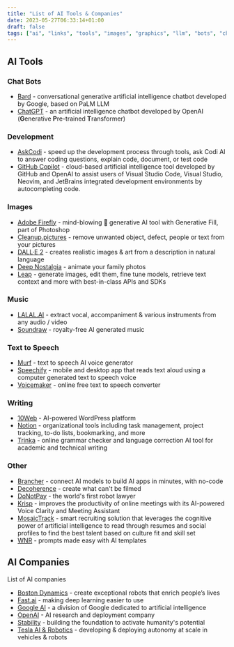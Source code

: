 ```yaml
---
title: "List of AI Tools & Companies"
date: 2023-05-27T06:33:14+01:00
draft: false
tags: ["ai", "links", "tools", "images", "graphics", "llm", "bots", "chatbots", "music", "text-to-speech", "writing"]
---
```

## AI Tools

### Chat Bots
- [Bard](https://bard.google.com/) - conversational generative artificial intelligence chatbot developed by Google, based on PaLM LLM
- [ChatGPT](https://openai.com/blog/chatgpt) - an artificial intelligence chatbot developed by OpenAI (**G**enerative **P**re-trained **T**ransformer)

### Development
- [AskCodi](https://askcodi.com) - speed up the development process through tools, ask Codi AI to answer coding questions, explain code, document, or test code
- [GitHub Copilot](https://github.com/features/copilot) - cloud-based artificial intelligence tool developed by GitHub and OpenAI to assist users of Visual Studio Code, Visual Studio, Neovim, and JetBrains integrated development environments by autocompleting code.

### Images
- [Adobe Firefly](https://www.adobe.com/ie/sensei/generative-ai/firefly.html) - mind-blowing 🤯 generative AI tool with Generative Fill, part of Photoshop
- [Cleanup.pictures](https://cleanup.pictures/) - remove unwanted object, defect, people or text from your pictures
- [DALL·E 2](https://openai.com/product/dall-e-2) - creates realistic images & art from a description in natural language
- [Deep Nostalgia](https://www.myheritage.com/deep-nostalgia) - animate your family photos
- [Leap](https://tryleap.ai) - generate images, edit them, fine tune models, retrieve text context and more with best-in-class APIs and SDKs

### Music
- [LALAL.AI](https://www.lalal.ai/) - extract vocal, accompaniment & various instruments from any audio / video
- [Soundraw](https://soundraw.io/) - royalty-free AI generated music

### Text to Speech
- [Murf](https://murf.ai/) - text to speech AI voice generator
- [Speechify](https://speechify.com/) - mobile and desktop app that reads text aloud using a computer generated text to speech voice
- [Voicemaker](https://voicemaker.in) - online free text to speech converter

### Writing
- [10Web](https://10web.io) - AI-powered WordPress platform
- [Notion](https://www.notion.so/product/ai) - organizational tools including task management, project tracking, to-do lists, bookmarking, and more
- [Trinka](https://trinka.ai) - online grammar checker and language correction AI tool for academic and technical writing

### Other
- [Brancher](https://brancher.ai) - connect AI models to build AI apps in minutes, with no-code
- [Decoherence](https://decoherence.co) - create what can't be filmed
- [DoNotPay](https://donotpay.com/) - the world's first robot lawyer
- [Krisp](https://krisp.ai/) - improves the productivity of online meetings with its AI-powered Voice Clarity and Meeting Assistant
- [MosaicTrack](https://mosaic.ai) - smart recruiting solution that leverages the cognitive power of artificial intelligence to read through resumes and social profiles to find the best talent based on culture fit and skill set
- [WNR](https://wnr.ai) - prompts made easy with AI templates

## AI Companies
List of AI companies
- [Boston Dynamics](https://www.youtube.com/@BostonDynamics) - create exceptional robots that enrich people’s lives
- [Fast.ai](https://www.fast.ai/) - making deep learning easier to use
- [Google AI](https://ai.google/) - a division of Google dedicated to artificial intelligence
- [OpenAI](https://openai.com/) - AI research and deployment company
- [Stability](https://stability.ai/) - building the foundation to activate humanity's potential
- [Tesla AI & Robotics](https://www.tesla.com/en_gb/AI) - developing & deploying autonomy at scale in vehicles & robots
